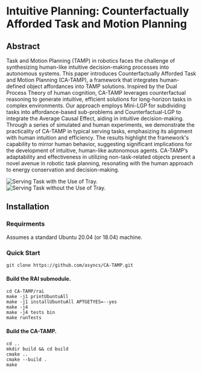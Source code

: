 # Intuitive Planning: Counterfactually Afforded Task and Motion Planning
## Abstract
Task and Motion Planning (TAMP) in robotics faces the challenge of synthesizing human-like intuitive decision-making processes into autonomous systems. This paper introduces Counterfactually Afforded Task and Motion Planning (CA-TAMP), a framework that integrates human-defined object affordances into TAMP solutions. Inspired by the Dual Process Theory of human cognition, CA-TAMP leverages counterfactual reasoning to generate intuitive, efficient solutions for long-horizon tasks in complex environments. Our approach employs Mini-LGP for subdividing tasks into affordance-based sub-problems and Counterfactual-LGP to integrate the Average Causal Effect, aiding in intuitive decision-making. Through a series of simulated and human experiments, we demonstrate the practicality of CA-TAMP in typical serving tasks, emphasizing its alignment with human intuition and efficiency. The results highlight the framework's capability to mirror human behavior, suggesting significant implications for the development of intuitive, human-like autonomous agents. CA-TAMP’s adaptability and effectiveness in utilizing non-task-related objects present a novel avenue in robotic task planning, resonating with the human approach to energy conservation and decision-making.

![Serving Task with the Use of Tray.](https://github.com/asyncs/CA-TAMP/assets/40043682/619b3953-f97a-4778-9ccb-0b3725c371a7)
![Serving Task without the Use of Tray.](https://github.com/asyncs/CA-TAMP/assets/40043682/02f80296-cfc7-4e9a-a71e-693b9deed0de)

## Installation
### Requirments
Assumes a standard Ubuntu 20.04 (or 18.04) machine.
### Quick Start
``` git clone https://github.com/asyncs/CA-TAMP.git ```
#### Build the RAI submodule.
```
cd CA-TAMP/rai
make -j1 printUbuntuAll
make -j1 installUbuntuAll APTGETYES=--yes
make -j4
make -j4 tests bin
make runTests
```
#### Build the CA-TAMP.
```
cd ..
mkdir build && cd build
cmake ..
cmake --build .
make
```
